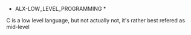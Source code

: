 * ALX-LOW_LEVEL_PROGRAMMING *

C is a low level language, but not actually not, it's rather best refered as mid-level
